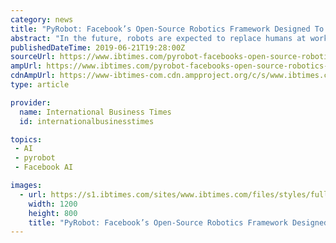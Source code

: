 ```yaml
---
category: news
title: "PyRobot: Facebook’s Open-Source Robotics Framework Designed To Make Controlling Bots Easy"
abstract: "In the future, robots are expected to replace humans at workplace, be used to clean hazardous waste and even scope out the Lunar surface for potential human habitats. But programming robots to perform even simple tasks isn’t easy, especially for amateur ..."
publishedDateTime: 2019-06-21T19:28:00Z
sourceUrl: https://www.ibtimes.com/pyrobot-facebooks-open-source-robotics-framework-designed-make-controlling-bots-easy-2802365
ampUrl: https://www.ibtimes.com/pyrobot-facebooks-open-source-robotics-framework-designed-make-controlling-bots-easy-2802365?amp=1
cdnAmpUrl: https://www-ibtimes-com.cdn.ampproject.org/c/s/www.ibtimes.com/pyrobot-facebooks-open-source-robotics-framework-designed-make-controlling-bots-easy-2802365?amp=1
type: article

provider:
  name: International Business Times
  id: internationalbusinesstimes

topics:
 - AI
 - pyrobot
 - Facebook AI

images:
  - url: https://s1.ibtimes.com/sites/www.ibtimes.com/files/styles/full/public/2019/04/03/facebook.jpg
    width: 1200
    height: 800
    title: "PyRobot: Facebook’s Open-Source Robotics Framework Designed To Make Controlling Bots Easy"
---
```

